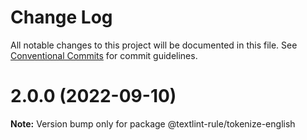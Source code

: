 # Change Log

All notable changes to this project will be documented in this file.
See [Conventional Commits](https://conventionalcommits.org) for commit guidelines.

# 2.0.0 (2022-09-10)

**Note:** Version bump only for package @textlint-rule/tokenize-english
